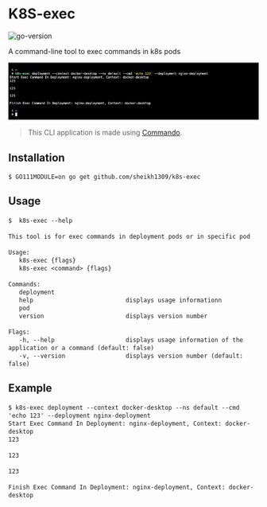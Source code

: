 # K8S-exec
![go-version](https://img.shields.io/badge/Go%20Version-v1.15-blue) &nbsp;

A command-line tool to exec commands in k8s pods

![Alt text](./assets/ScreenShot1.png?raw=true)
> This CLI application is made using [Commando](https://github.com/thatisuday/commando).

## Installation
```
$ GO111MODULE=on go get github.com/sheikh1309/k8s-exec
```

## Usage
```
$  k8s-exec --help

This tool is for exec commands in deployment pods or in specific pod

Usage:
   k8s-exec {flags}
   k8s-exec <command> {flags}

Commands:
   deployment
   help                          displays usage informationn
   pod
   version                       displays version number

Flags:
   -h, --help                    displays usage information of the application or a command (default: false)
   -v, --version                 displays version number (default: false)
```

## Example
```
$ k8s-exec deployment --context docker-desktop --ns default --cmd 'echo 123' --deployment nginx-deployment
Start Exec Command In Deployment: nginx-deployment, Context: docker-desktop
123

123

123

Finish Exec Command In Deployment: nginx-deployment, Context: docker-desktop
```